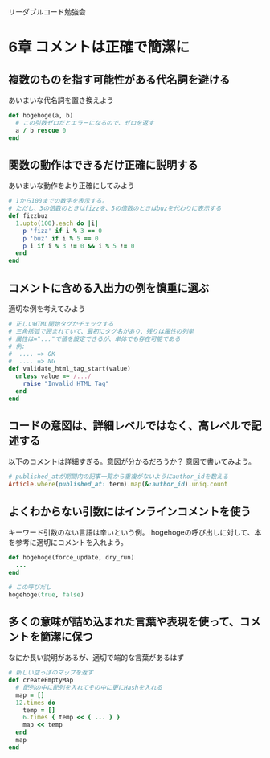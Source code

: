リーダブルコード勉強会

# 6章 コメントは正確で簡潔に

## 複数のものを指す可能性がある代名詞を避ける

あいまいな代名詞を置き換えよう
```ruby
def hogehoge(a, b)
  # この引数ゼロだとエラーになるので、ゼロを返す
  a / b rescue 0
end
```

## 関数の動作はできるだけ正確に説明する

あいまいな動作をより正確にしてみよう

```ruby
# 1から100までの数字を表示する。
# ただし、3の倍数のときはfizzを、5の倍数のときはbuzを代わりに表示する
def fizzbuz
  1.upto(100).each do |i|
    p 'fizz' if i % 3 == 0
    p 'buz' if i % 5 == 0
    p i if i % 3 != 0 && i % 5 != 0
  end
end
```

## コメントに含める入出力の例を慎重に選ぶ

適切な例を考えてみよう

```ruby
# 正しいHTML開始タグかチェックする
# 三角括弧で囲まれていて、最初にタグ名があり、残りは属性の列挙
# 属性は="..."で値を設定できるが、単体でも存在可能である
# 例:
#  .... => OK
#  .... => NG
def validate_html_tag_start(value)
  unless value =~ /.../
    raise "Invalid HTML Tag"
  end
end
```

## コードの意図は、詳細レベルではなく、高レベルで記述する

以下のコメントは詳細すぎる。意図が分かるだろうか？
意図で書いてみよう。

```ruby
# published_atが期間内の記事一覧から重複がないようにauthor_idを数える
Article.where(published_at: term).map(&:author_id).uniq.count
```

## よくわからない引数にはインラインコメントを使う

キーワード引数のない言語は辛いという例。
hogehogeの呼び出しに対して、本を参考に適切にコメントを入れよう。


```ruby
def hogehoge(force_update, dry_run)
  ...
end

# この呼びだし
hogehoge(true, false)
```

## 多くの意味が詰め込まれた言葉や表現を使って、コメントを簡潔に保つ

なにか長い説明があるが、適切で端的な言葉があるはず

```ruby
# 新しい空っぽのマップを返す
def createEmptyMap
  # 配列の中に配列を入れてその中に更にHashを入れる
  map = []
  12.times do
    temp = []
    6.times { temp << { ... } }
    map << temp
  end
  map
end
```
